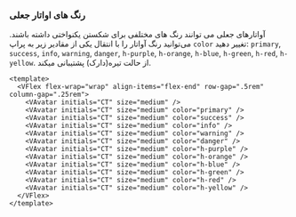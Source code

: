 ### رنگ های اواتار جعلی

آواتارهای جعلی می توانند رنگ های مختلفی برای شکستن یکنواختی داشته باشند.
می‌توانید رنگ آواتار را با انتقال یکی از مقادیر زیر به پراپ `color` تغییر دهید: `primary`, `success`, `info`, `warning`, `danger`,
`h-purple`, `h-orange`, `h-blue`, `h-green`, `h-red`, `h-yellow`.
از حالت تیره(دارک) پشتیبانی میکند.

<!--code-->

```vue
<template>
  <VFlex flex-wrap="wrap" align-items="flex-end" row-gap=".5rem" column-gap=".25rem">
    <VAvatar initials="CT" size="medium" />
    <VAvatar initials="CT" size="medium" color="primary" />
    <VAvatar initials="CT" size="medium" color="success" />
    <VAvatar initials="CT" size="medium" color="info" />
    <VAvatar initials="CT" size="medium" color="warning" />
    <VAvatar initials="CT" size="medium" color="danger" />
    <VAvatar initials="CT" size="medium" color="h-purple" />
    <VAvatar initials="CT" size="medium" color="h-orange" />
    <VAvatar initials="CT" size="medium" color="h-blue" />
    <VAvatar initials="CT" size="medium" color="h-green" />
    <VAvatar initials="CT" size="medium" color="h-red" />
    <VAvatar initials="CT" size="medium" color="h-yellow" />
  </VFlex>
</template>
```

<!--/code-->

<!--example-->

<VFlex flex-wrap="wrap" align-items="flex-end" row-gap=".5rem" column-gap=".25rem">
  <VAvatar initials="CT" size="medium"/>
  <VAvatar initials="CT" size="medium" color="primary" />
  <VAvatar initials="CT" size="medium" color="success" />
  <VAvatar initials="CT" size="medium" color="info" />
  <VAvatar initials="CT" size="medium" color="warning" />
  <VAvatar initials="CT" size="medium" color="danger" />
  <VAvatar initials="CT" size="medium" color="h-purple" />
  <VAvatar initials="CT" size="medium" color="h-orange" />
  <VAvatar initials="CT" size="medium" color="h-blue" />
  <VAvatar initials="CT" size="medium" color="h-green" />
  <VAvatar initials="CT" size="medium" color="h-red" />
  <VAvatar initials="CT" size="medium" color="h-yellow" />
</VFlex>

<!--/example-->
